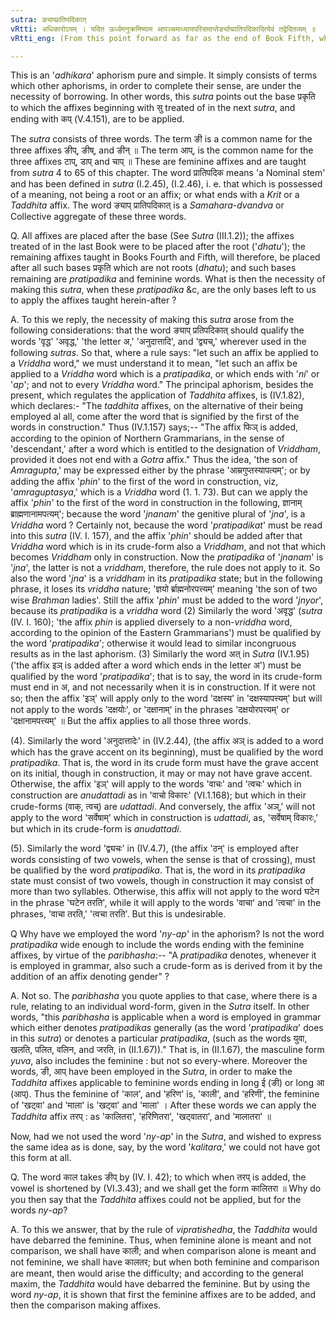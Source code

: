 ```yaml
---
sutra: ङ्याप्प्रातिपदिकात्
vRtti: अधिकारोऽयम् । यदित ऊर्ध्वमनुक्रमिष्याम आपञ्चमाध्यायपरिसमाप्तेर्ङ्याप्प्रातिपदिकादित्येवं तद्वेदितव्यम् ॥
vRtti_eng: (From this point forward as far as the end of Book Fifth, whatever we shall treat of, should be understood to come), after what ends with the feminine affixes ङी, or आप् are, or after a Nominal stem.

---
```

This is an '_adhikara_' aphorism pure and simple. It simply consists of terms which other aphorisms, in order to complete their sense, are under the necessity of borrowing. In other words, this _sutra_ points out the base प्रकृति to which the affixes beginning with सु treated of in the next _sutra_, and ending with कप् (V.4.151), are to be applied.

The _sutra_ consists of three words. The term ङी is a common name for the three affixes ङीप्, ङीष्, and ङीन् ॥ The term आप्, is the common name for the three affixes टाप्, डाप् and चाप् ॥ These are feminine affixes and are taught from _sutra_ 4 to 65 of this chapter. The word प्रातिपदिक means 'a Nominal stem' and has been defined in _sutra_ (I.2.45), (I.2.46), i. e. that which is possessed of a meaning, not being a root or an affix; or what ends with a _Krit_ or a _Taddhita_ affix. The word ङ्याप् प्रातिपदिकात् is a _Samahara_-_dvandva_  or Collective aggregate of these three words.

Q. All affixes are placed after the base (See _Sutra_ (III.1.2)); the affixes treated of in the last Book were to be placed after the root ('_dhatu_'); the remaining affixes taught in Books Fourth and Fifth, will therefore, be placed after all such bases प्रकृति which are not roots (_dhatu_); and such bases remaining are  _pratipadika_ and feminine words. What is then the necessity of making this _sutra_, when these _pratipadika_ &c, are the only bases left to us to apply the affixes taught herein-after ?

A. To this we reply, the necessity of making this _sutra_ arose from the following considerations: that the word ङ्याप् प्रतिपदिकात् should qualify the words 'वृद्ध' 'अवृद्ध,' 'the letter अ,' 'अनुदात्तादि', and 'द्व्यच्,' wherever used in the following _sutras_. So that, where a rule says: "let such an affix be applied to a _Vriddha_ word," we must understand it to mean, "let such an affix be applied to a _Vriddha_ word which is a _pratipadika_, or which ends with '_ni_' or '_ap_'; and not to every _Vriddha_ word." The principal aphorism, besides the present, which regulates the application of _Taddhita_ affixes, is (IV.1.82), which declares:- "The _taddhita_ affixes, on the alternative of their being employed al all, come after the word that is signified by the first of the words in construction." Thus (IV.1.157) says;-- "The affix फिञ् is added, according to the opinion of Northern Grammarians, in the sense of 'descendant,' after a word which is entitled to the designation of _Vriddham_, provided it does not end with a _Gotra_ affix." Thus the idea, 'the son of _Amragupta_,' may be expressed either by the phrase 'आम्रगुप्तस्यापत्यम्'; or by adding the affix '_phin_' to the first of the word in construction, viz, '_amraguptasya_,' which is a _Vriddha_ word (1. 1. 73). But can we apply the affix '_phin_' to the first of the word in construction in the following, ज्ञानाम् ब्राह्मणानामपत्यम्'; because the word '_jnanam_' the genitive plural of '_jna_', is a _Vriddha_ word ? Certainly not, because the word '_pratipadikat_' must be read into this _sutra_ (IV. I. 157), and the affix '_phin_' should be added after that _Vriddha_ word which is in its crude-form also a _Vriddham_, and not that which becomes _Vriddham_ only in construction. Now the _pratipadika_ of '_jnanam_' is '_jna_', the latter is not a _vriddham_, therefore, the rule does not apply to it. So also the word '_jna_' is a _vriddham_ in its _pratipadika_ state; but in the following phrase, it loses its _vriddha_ nature; 'ज्ञयो र्ब्राह्मनोरपत्त्यम्' meaning 'the son of two wise _Brahman_ ladies'. Still the affix '_phin_' must be added to the word '_jnyor_', because its _pratipadika_ is a _vriddha_ word (2) Similarly the word 'अवृद्ध' (_sutra_ (IV. I. 160); 'the affix _phin_ is applied diversely to a non-_vriddha_ word, according to the opinion of the Eastern Grammarians') must be qualified by the word '_pratipadika_'; otherwise it would lead to similar incongruous results as in the last aphorism. (3) Similarly the word अत् in _Sutra_ (IV.1.95) ('the affix इञ् is added after a word which ends in the letter अ') must be qualified by the word '_pratipadika_'; that is to say, the word in its crude-form must end in अ, and not necessarily when it is in construction. If it were not so; then the affix 'इञ्' will apply only to the word 'दक्षस्य' in 'दक्षस्यापत्त्यम्' but will not apply to the words 'दक्षयोः', or 'दक्षानाम्' in the phrases 'दक्षयोरपत्त्यम्' or 'दक्षानामपत्त्यम्' ॥ But the affix applies to all those three words.

(4). Similarly the word 'अनुदात्तादेः' in (IV.2.44), (the affix अञ् is added to a word which has the grave accent on its beginning), must be qualified by the word _pratipadika_. That is, the word in its crude form must have the grave accent on its initial, though in construction, it may or may not have grave accent. Otherwise, the affix 'इञ्' will apply to the words 'वाचः' and 'त्वचः' which in construction are _anudattadi_ as in 'वाचो विकारः' (VI.1.168); but which in their crude-forms (वाक्, त्वच्) are _udattadi_. And conversely, the affix 'अञ्,' will not apply to the word 'सर्वेषाम्' which in construction is _udattadi_, as, 'सर्वेषाम् विकारः,' but which in its crude-form is _anudattadi_.

(5). Similarly the word 'द्व्यचः' in (IV.4.7), (the affix 'ठन्' is employed after words consisting of two vowels, when the sense is that of crossing), must be qualified by the word _pratipadika_. That is, the word in its _pratipadika_ state must consist of two vowels, though in construction it may consist of more than two syllables. Otherwise, this affix will not apply to the word घटेन in the phrase 'घटेन तरति', while it will apply to the words 'वाचा' and 'त्वचा' in the phrases, 'वाचा तरति,' 'त्वचा तरति'. But this is undesirable.

Q Why have we employed the word '_ny_-_ap_' in the aphorism? Is not the word _pratipadika_ wide enough to include the words ending with the feminine affixes, by virtue of the _paribhasha_:-- "A _pratipadika_ denotes, whenever it is employed in grammar, also such a crude-form as is derived from it by the addition of an affix denoting gender" ?

A. Not so. The _paribhasha_ you quote applies to that case, where there is a rule, relating to an individual word-form, given in the _Sutra_ itself. In other words, "this _paribhasha_ is applicable when a word is employed in grammar which either denotes _pratipadikas_ generally (as the word '_pratipadika_' does in this _sutra_) or denotes a particular _pratipadika_, (such as the words युवा, खलति, पलित, वलिन, and जरति, in (II.1.67))." That is, in (II.1.67), the masculine form _yuva_, also includes the feminine : but not so every-where. Moreover the words, ङी, आप् have been employed in the _Sutra_, in order to make the _Taddhita_ affixes applicable to feminine words ending in long ई (ङी) or long आ (आप्). Thus the feminine of 'काल', and 'हरिण' is, 'काली', and 'हरिणी', the feminine of 'खट्वा' and 'माला' is 'खट्वा' and 'माला' । After these words we can apply the _Taddhita_ affix तरप् : as 'कालितरा', 'हरिणितरा', 'खट्वातरा', and 'मालातरा' ॥

Now, had we not used the word '_ny_-_ap_' in the _Sutra_, and wished to express the same idea as is done, say, by the word '_kalitara_,' we could not have got this form at all.

Q. The word काल takes ङीप् by (IV. I. 42); to which when तरप् is added, the vowel is shortened by (VI.3.43); and we shall get the form कालितरा ॥ Why do you then say that the _Taddhita_ affixes could not be applied, but for the words _ny_-_ap_?

A. To this we answer, that by the rule of _vipratishedha_, the _Taddhita_ would have debarred the feminine. Thus, when feminine alone is meant and not comparison, we shall have काली; and when comparison alone is meant and not feminine, we shall have कालतर; but when both feminine and comparison are meant, then would arise the difficulty; and according to the general maxim, the _Taddhita_ would have debarred the feminine. But by using the word _ny_-_ap_, it is shown that first the feminine affixes are to be added, and then the comparison making affixes.